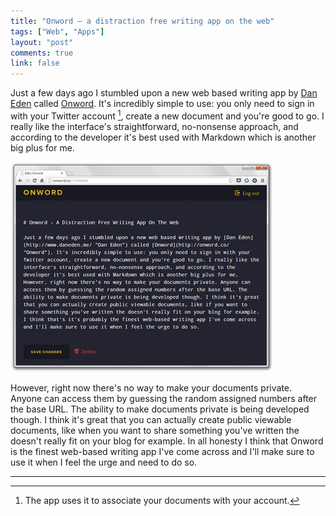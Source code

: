 ```yaml
---
title: "Onword – a distraction free writing app on the web"
tags: ["Web", "Apps"]
layout: "post"
comments: true
link: false
---
```


Just a few days ago I stumbled upon a new web based writing app by [Dan
Eden](http://www.daneden.me/) called [Onword](http://onword.co/). It's
incredibly simple to use: you only need to sign in with your Twitter account
[^20121113-1], create a new document and you're good to go. I really like the
interface's straightforward, no-nonsense approach, and according to the
developer it's best used with Markdown which is another big plus for me.

![Onword](/images/2012/11/13/onword-app.png)

However, right now there's no way to make your documents private. Anyone can
access them by guessing the random assigned numbers after the base URL. The
ability to make documents private is being developed though. I think it's great
that you can actually create public viewable documents, like when you want to
share something you've written the doesn't really fit on your blog for example.
In all honesty I think that Onword is the finest web-based writing app I've come
across and I'll make sure to use it when I feel the urge and need to do so.

* * *

[^20121113-1]: The app uses it to associate your documents with your account.
